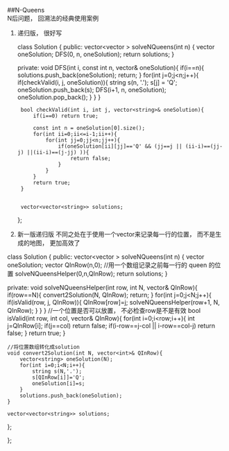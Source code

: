 ##N-Queens   
N后问题， 回溯法的经典使用案例

1. 递归版， 很好写

    class Solution {
    public:
        vector<vector<string> > solveNQueens(int n) {
            vector<string> oneSolution;
            DFS(0, n, oneSolution);
            return solutions;
        }

    private:
        void DFS(int i, const int n, vector<string>& oneSolution){
            if(i==n){
                solutions.push_back(oneSolution);
                return;
            }
            for(int j=0;j<n;j++){
                if(checkValid(i, j, oneSolution)){
                    string s(n, '.'); 
                    s[j] = 'Q';
                    oneSolution.push_back(s);
                    DFS(i+1, n, oneSolution);
                    oneSolution.pop_back();
                }
            }
        }
        
        bool checkValid(int i, int j, vector<string>& oneSolution){
            if(i==0) return true;
            
            const int n = oneSolution[0].size();
            for(int ii=0;ii<=i-1;ii++){
                for(int jj=0;jj<n;jj++){
                    if(oneSolution[ii][jj]=='Q' && (jj==j || (ii-i)==(jj-j) ||(ii-i)==(j-jj) )){
                        return false;
                    }
                }
            }
            return true;
        }
        
        
        vector<vector<string>> solutions;
    };

2. 新一版递归版
    不同之处在于使用一个vector来记录每一行的位置， 而不是生成的地图， 更加高效了

class Solution {
public:
    vector<vector<string> > solveNQueens(int n) {
        vector<string> oneSolution;
        vector<int> QInRow(n,0); //用一个数组记录之前每一行的 queen 的位置
        solveNQueensHelper(0,n,QInRow);
        return solutions;
    }

private:
    void solveNQueensHelper(int row, int N, vector<int>& QInRow){
        if(row==N){
            convert2Solution(N, QInRow);
            return;
        }
        for(int j=0;j<N;j++){
            if(isValid(row, j, QInRow)){
                QInRow[row]=j;
                solveNQueensHelper(row+1, N, QInRow);
            }
        }
    }
    //一个位置是否可以放置， 不必检查row是不是有效
    bool isValid(int row, int col, vector<int>& QInRow){
        for(int i=0;i<row;i++){
            int j=QInRow[i];
            if(j==col) return false;
            if(i-row==j-col || i-row==col-j) return false;
        }
        return true;
    }
    
    //将位置数组转化成solution
    void convert2Solution(int N, vector<int>& QInRow){
        vector<string> oneSolution(N);   
        for(int i=0;i<N;i++){
            string s(N,'.');
            s[QInRow[i]]='Q';
            oneSolution[i]=s;
        }
        solutions.push_back(oneSolution);
    }
    
    vector<vector<string>> solutions;
};
    
    
};


